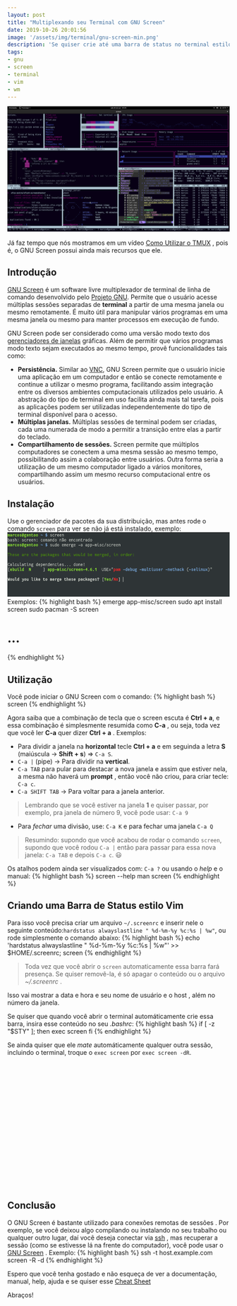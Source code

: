 ```yaml
---
layout: post
title: "Multiplexando seu Terminal com GNU Screen"
date: 2019-10-26 20:01:56
image: '/assets/img/terminal/gnu-screen-min.png'
description: 'Se quiser crie até uma barra de status no terminal estilo Vim.'
tags:
- gnu
- screen
- terminal
- vim
- wm
---
```


[![Multiplexando seu Terminal com GNU Screen](/assets/img/terminal/gnu-screen-min.png "Multiplexando seu Terminal com GNU Screen")](/assets/img/terminal/gnu-screen-min.png)

Já faz tempo que nós mostramos em um vídeo [Como Utilizar o TMUX](https://www.youtube.com/watch?v=Z7YcXTMMhEQ) , pois é, o GNU Screen possui ainda mais recursos que ele.

## Introdução

[GNU Screen](https://www.gnu.org/software/screen/) é um software livre multiplexador de terminal de linha de comando desenvolvido pelo [Projeto GNU](https://www.gnu.org). Permite que o usuário acesse múltiplas sessões separadas de **terminal** a partir de uma mesma janela ou mesmo remotamente. É muito útil para manipular vários programas em uma mesma janela ou mesmo para manter processos em execução de fundo. 

GNU Screen pode ser considerado como uma versão modo texto dos [gerenciadores de janelas](https://terminalroot.com.br/2019/04/5-ferramentas-para-voce-usar-no-seu-wm.html) gráficas. Além de permitir que vários programas modo texto sejam executados ao mesmo tempo, provê funcionalidades tais como: 

+ **Persistência.** Similar ao [VNC](https://www.youtube.com/watch?v=wI7ek1ZHUxQ), GNU Screen permite que o usuário inicie uma aplicação em um computador e então se conecte remotamente e continue a utilizar o mesmo programa, facilitando assim integração entre os diversos ambientes computacionais utilizados pelo usuário. A abstração do tipo de terminal em uso facilita ainda mais tal tarefa, pois as aplicações podem ser utilizadas independentemente do tipo de terminal disponível para o acesso.
+ **Múltiplas janelas.** Múltiplas sessões de terminal podem ser criadas, cada uma numerada de modo a permitir a transição entre elas a partir do teclado.
+ **Compartilhamento de sessões.** Screen permite que múltiplos computadores se conectem a uma mesma sessão ao mesmo tempo, possibilitando assim a colaboração entre usuários. Outra forma seria a utilização de um mesmo computador ligado a vários monitores, compartilhando assim um mesmo recurso computacional entre os usuários.

<!-- RETANGULO LARGO -->
<script async src="https://pagead2.googlesyndication.com/pagead/js/adsbygoogle.js"></script>
<!-- Informat -->
<ins class="adsbygoogle"
style="display:block"
data-ad-client="ca-pub-2838251107855362"
data-ad-slot="2327980059"
data-ad-format="auto"
data-full-width-responsive="true"></ins>
<script>
(adsbygoogle = window.adsbygoogle || []).push({});
</script>

## Instalação

Use o gerenciador de pacotes da sua distribuição, mas antes rode o comando `screen` para ver se não já está instalado, exemplo:
[![emerge screen](/assets/img/terminal/emerge-screen.png)](/assets/img/terminal/emerge-screen.png)
Exemplos:
{% highlight bash %}
emerge app-misc/screen
sudo apt install screen
sudo pacman -S screen
# ...
{% endhighlight %}

## Utilização

Você pode iniciar o GNU Screen com o comando:
{% highlight bash %}
screen
{% endhighlight %}

Agora saiba que a combinação de tecla que o screen escuta é **Ctrl + a**, e essa combinação é simplesmente resumida como **C-a** , ou seja, toda vez que você ler **C-a** quer dizer **Ctrl + a** . Exemplos:

+ Para dividir a janela na **horizontal** tecle **Ctrl + a** e em seguinda a letra **S** (maiúscula → **Shift + s**) => `C-a S`.
+ `C-a |` (pipe) → Para dividir na **vertical**.
+ `C-a TAB` para pular para destacar a nova janela e assim que estiver nela, a mesma não haverá um **prompt** , então você não criou, para criar tecle: `C-a c`.
+ `C-a SHIFT TAB` → Para voltar para a janela anterior.
> Lembrando que se você estiver na janela **1** e quiser passar, por exemplo, pra janela de número 9, você pode usar: `C-a 9`
+ Para *fechar* uma divisão, use: `C-a K` e para fechar uma janela `C-a Q`

> Resumindo: supondo que você acabou de rodar o comando `screen`, supondo que você rodou `C-a |` então para passar para essa nova janela: `C-a TAB` e depois `C-a c`. 😃

Os atalhos podem ainda ser visualizados com: `C-a ?` ou usando o *help* e o manual:
{% highlight bash %}
screen --help
man screen
{% endhighlight %}

<!-- RETANGULO LARGO 2 -->
<script async src="//pagead2.googlesyndication.com/pagead/js/adsbygoogle.js"></script>
<ins class="adsbygoogle"
style="display:block; text-align:center;"
data-ad-layout="in-article"
data-ad-format="fluid"
data-ad-client="ca-pub-2838251107855362"
data-ad-slot="8549252987"></ins>
<script>
(adsbygoogle = window.adsbygoogle || []).push({});
</script>

## Criando uma Barra de Status estilo Vim

Para isso você precisa criar um arquivo `~/.screenrc` e inserir nele o seguinte conteúdo:`hardstatus alwayslastline " %d-%m-%y %c:%s | %w"`, ou rode simplesmente o comando abaixo:
{% highlight bash %}
echo 'hardstatus alwayslastline " %d-%m-%y %c:%s | %w"' >> $HOME/.screenrc; screen
{% endhighlight %}
> Toda vez que você abrir o `screen` automaticamente essa barra fará presença. Se quiser removê-la, é só apagar o conteúdo ou o arquivo *~/.screenrc* .

Isso vai mostrar a data e hora e seu nome de usuário e o host , além no número da janela.

Se quiser que quando você abrir o terminal automáticamente crie essa barra, insira esse conteúdo no seu *.bashrc*:
{% highlight bash %}
if [ -z "$STY" ]; then
    exec screen
fi
{% endhighlight %}

Se ainda quiser que ele *mate* automáticamente qualquer outra sessão, incluindo o terminal, troque o `exec screen` por `exec screen -dR`.

<!-- QUADRADO -->
<script async src="//pagead2.googlesyndication.com/pagead/js/adsbygoogle.js"></script>
<ins class="adsbygoogle"
style="display:inline-block;width:336px;height:280px"
data-ad-client="ca-pub-2838251107855362"
data-ad-slot="5351066970"></ins>
<script>
(adsbygoogle = window.adsbygoogle || []).push({});
</script>

## Conclusão

O GNU Screen é bastante utilizado para conexões remotas de sessões . Por exemplo, se você deixou algo compilando ou instalando no seu trabalho ou qualquer outro lugar, daí você deseja conectar via [ssh]() , mas recuperar a sessão (como se estivesse lá na frente do computador), você pode usar o [GNU Screen]() . Exemplo:
{% highlight bash %}
ssh -t host.example.com screen -R -d
{% endhighlight %}

Espero que você tenha gostado e não esqueça de ver a documentação, manual, help, ajuda e se quiser esse [Cheat Sheet](https://gist.github.com/fredrick/1216878)

Abraços!
